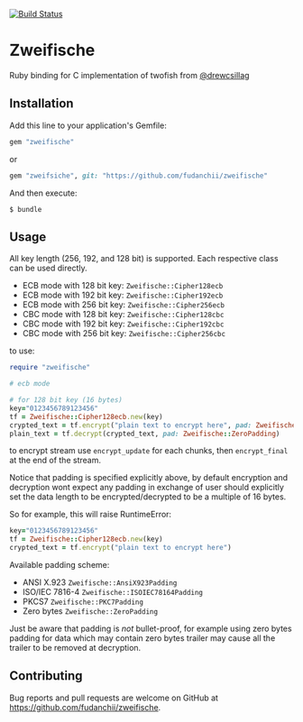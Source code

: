 [![Build Status](https://travis-ci.com/fudanchii/zweifische.svg?branch=master)](https://travis-ci.com/fudanchii/zweifische)

# Zweifische

Ruby binding for C implementation of twofish from [@drewcsillag](https://github.com/drewcsillag)

## Installation

Add this line to your application's Gemfile:

```ruby
gem "zweifische"
```
or
```ruby
gem "zweifsiche", git: "https://github.com/fudanchii/zweifische"
```

And then execute:
```
$ bundle
```

## Usage

All key length (256, 192, and 128 bit) is supported. Each respective class can be used directly.

- ECB mode with 128 bit key: `Zweifische::Cipher128ecb`
- ECB mode with 192 bit key: `Zweifische::Cipher192ecb`
- ECB mode with 256 bit key: `Zweifische::Cipher256ecb`
- CBC mode with 128 bit key: `Zweifische::Cipher128cbc`
- CBC mode with 192 bit key: `Zweifische::Cipher192cbc`
- CBC mode with 256 bit key: `Zweifische::Cipher256cbc`

to use:
```ruby
require "zweifische"

# ecb mode

# for 128 bit key (16 bytes)
key="0123456789123456"
tf = Zweifische::Cipher128ecb.new(key)
crypted_text = tf.encrypt("plain text to encrypt here", pad: Zweifische::ZeroPadding)
plain_text = tf.decrypt(crypted_text, pad: Zweifische::ZeroPadding)
```

to encrypt stream use `encrypt_update` for each chunks, then `encrypt_final` at the end of the stream.

Notice that padding is specified explicitly above, by default encryption and decryption wont expect any padding in exchange of
user should explicitly set the data length to be encrypted/decrypted to be a multiple of 16 bytes.

So for example, this will raise RuntimeError:

```ruby
key="0123456789123456"
tf = Zweifische::Cipher128ecb.new(key)
crypted_text = tf.encrypt("plain text to encrypt here")
```

Available padding scheme:

- ANSI X.923 `Zweifische::AnsiX923Padding`
- ISO/IEC 7816-4 `Zweifische::ISOIEC78164Padding`
- PKCS7 `Zweifische::PKC7Padding`
- Zero bytes `Zweifische::ZeroPadding`

Just be aware that padding is _not_ bullet-proof, for example using zero bytes padding for data which may contain zero bytes trailer
may cause all the trailer to be removed at decryption.

## Contributing

Bug reports and pull requests are welcome on GitHub at https://github.com/fudanchii/zweifische.
